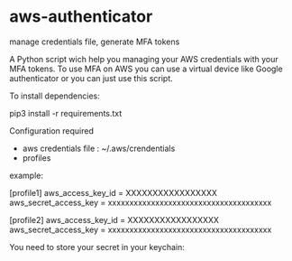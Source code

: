 # aws-authenticator
manage credentials file, generate MFA tokens

A Python script wich help you managing your AWS credentials with your MFA tokens.
To use MFA on AWS you can use a virtual device like Google authenticator or you can just use this script.

To install dependencies:

pip3 install -r requirements.txt

Configuration required

- aws credentials file : ~/.aws/crendentials
- profiles 

example: 

[profile1]
aws_access_key_id = XXXXXXXXXXXXXXXXX
aws_secret_access_key = xxxxxxxxxxxxxxxxxxxxxxxxxxxxxxxxxxxxxx

[profile2]
aws_access_key_id = XXXXXXXXXXXXXXXXX
aws_secret_access_key = xxxxxxxxxxxxxxxxxxxxxxxxxxxxxxxxxxxxxx

You need to store your secret in your keychain:




